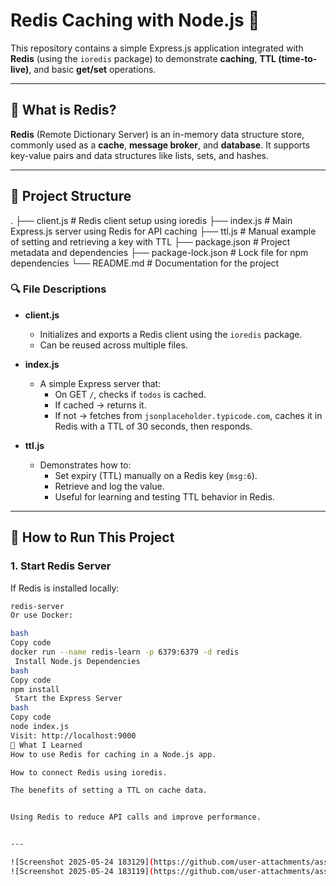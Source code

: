 # Redis Caching with Node.js 🚀

This repository contains a simple Express.js application integrated with **Redis** (using the `ioredis` package) to demonstrate **caching**, **TTL (time-to-live)**, and basic **get/set** operations.

---

## 📌 What is Redis?

**Redis** (Remote Dictionary Server) is an in-memory data structure store, commonly used as a **cache**, **message broker**, and **database**. It supports key-value pairs and data structures like lists, sets, and hashes.

---

## 📁 Project Structure
.
├── client.js # Redis client setup using ioredis
├── index.js # Main Express.js server using Redis for API caching
├── ttl.js # Manual example of setting and retrieving a key with TTL
├── package.json # Project metadata and dependencies
├── package-lock.json # Lock file for npm dependencies
└── README.md # Documentation for the project

### 🔍 File Descriptions

- **client.js**
  - Initializes and exports a Redis client using the `ioredis` package.
  - Can be reused across multiple files.

- **index.js**
  - A simple Express server that:
    - On GET `/`, checks if `todos` is cached.
    - If cached → returns it.
    - If not → fetches from `jsonplaceholder.typicode.com`, caches it in Redis with a TTL of 30 seconds, then responds.

- **ttl.js**
  - Demonstrates how to:
    - Set expiry (TTL) manually on a Redis key (`msg:6`).
    - Retrieve and log the value.
    - Useful for learning and testing TTL behavior in Redis.

---

## 🚀 How to Run This Project

### 1. Start Redis Server

If Redis is installed locally:
```bash
redis-server
Or use Docker:

bash
Copy code
docker run --name redis-learn -p 6379:6379 -d redis
 Install Node.js Dependencies
bash
Copy code
npm install
 Start the Express Server
bash
Copy code
node index.js
Visit: http://localhost:9000
🧠 What I Learned
How to use Redis for caching in a Node.js app.

How to connect Redis using ioredis.

The benefits of setting a TTL on cache data.


Using Redis to reduce API calls and improve performance.


---

![Screenshot 2025-05-24 183129](https://github.com/user-attachments/assets/cb88527c-5558-437c-826e-0f98842e82cf)
![Screenshot 2025-05-24 183119](https://github.com/user-attachments/assets/6cfd6f05-fd71-4924-98f8-081dfc1eddf4)






